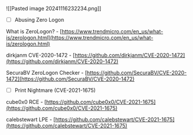 ![[Pasted image 20241116232234.png]]




- [ ] Abusing Zero Logon

What is ZeroLogon? - [https://www.trendmicro.com/en_us/what-is/zerologon.html](https://www.trendmicro.com/en_us/what-is/zerologon.html)

dirkjanm CVE-2020-1472 - [https://github.com/dirkjanm/CVE-2020-1472](https://github.com/dirkjanm/CVE-2020-1472)

SecuraBV ZeroLogon Checker - [https://github.com/SecuraBV/CVE-2020-1472](https://github.com/SecuraBV/CVE-2020-1472)





- [ ] Print Nightmare (CVE-2021-1675)


cube0x0 RCE - [https://github.com/cube0x0/CVE-2021-1675](https://github.com/cube0x0/CVE-2021-1675)

calebstewart LPE - [https://github.com/calebstewart/CVE-2021-1675](https://github.com/calebstewart/CVE-2021-1675)



